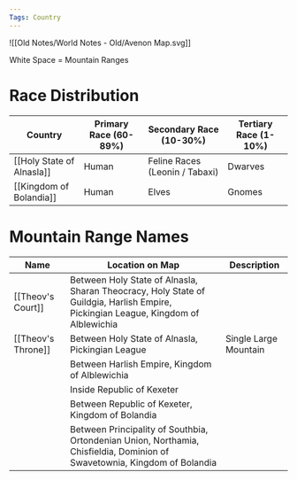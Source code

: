 ```yaml
---
Tags: Country 
---
```


![[Old Notes/World Notes - Old/Avenon Map.svg]]

White Space = Mountain Ranges

# Race Distribution
| Country                   | Primary Race (60-89%) | Secondary Race (10-30%)        | Tertiary Race (1-10%) |
| ------------------------- | --------------------- | ------------------------------ | --------------------- |
| [[Holy State of Alnasla]] | Human                 | Feline Races (Leonin / Tabaxi) | Dwarves               |
| [[Kingdom of Bolandia]]   | Human                 | Elves                          | Gnomes                | 

# Mountain Range Names
| Name               | Location on Map                                                                                                                    | Description           |
| ------------------ | ---------------------------------------------------------------------------------------------------------------------------------- | --------------------- |
| [[Theov's Court]]  | Between Holy State of Alnasla, Sharan Theocracy, Holy State of Guildgia, Harlish Empire, Pickingian League, Kingdom of Alblewichia |                       |
| [[Theov's Throne]] | Between Holy State of Alnasla, Pickingian League                                                                                   | Single Large Mountain |
|                    | Between Harlish Empire, Kingdom of Alblewichia                                                                                     |                       |
|                    | Inside Republic of Kexeter                                                                                                         |                       |
|                    | Between Republic of Kexeter, Kingdom of Bolandia                                                                                   |                       |
|                    | Between Principality of Southbia, Ortondenian Union, Northamia, Chisfieldia, Dominion of Swavetownia, Kingdom of Bolandia          |                       |